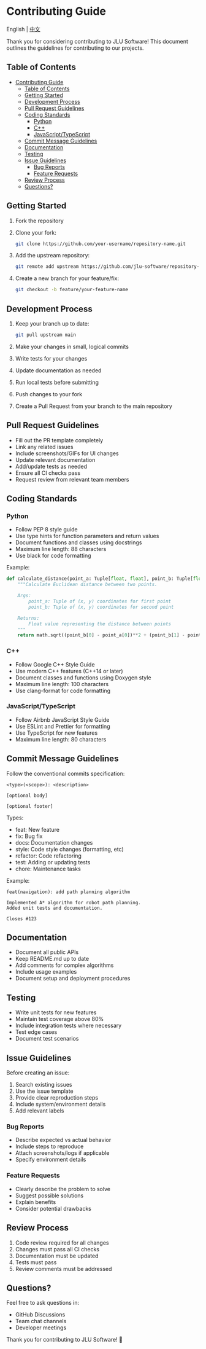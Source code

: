 # Contributing Guide

English | [中文](./CONTRIBUTING_CN.md)

Thank you for considering contributing to JLU Software! This document outlines the guidelines for contributing to our projects.

## Table of Contents

- [Contributing Guide](#contributing-guide)
  - [Table of Contents](#table-of-contents)
  - [Getting Started](#getting-started)
  - [Development Process](#development-process)
  - [Pull Request Guidelines](#pull-request-guidelines)
  - [Coding Standards](#coding-standards)
    - [Python](#python)
    - [C++](#c)
    - [JavaScript/TypeScript](#javascripttypescript)
  - [Commit Message Guidelines](#commit-message-guidelines)
  - [Documentation](#documentation)
  - [Testing](#testing)
  - [Issue Guidelines](#issue-guidelines)
    - [Bug Reports](#bug-reports)
    - [Feature Requests](#feature-requests)
  - [Review Process](#review-process)
  - [Questions?](#questions)

## Getting Started

1. Fork the repository
2. Clone your fork:

   ```bash
   git clone https://github.com/your-username/repository-name.git
   ```

3. Add the upstream repository:

   ```bash
   git remote add upstream https://github.com/jlu-software/repository-name.git
   ```

4. Create a new branch for your feature/fix:

   ```bash
   git checkout -b feature/your-feature-name
   ```

## Development Process

1. Keep your branch up to date:

   ```bash
   git pull upstream main
   ```

2. Make your changes in small, logical commits
3. Write tests for your changes
4. Update documentation as needed
5. Run local tests before submitting
6. Push changes to your fork
7. Create a Pull Request from your branch to the main repository

## Pull Request Guidelines

- Fill out the PR template completely
- Link any related issues
- Include screenshots/GIFs for UI changes
- Update relevant documentation
- Add/update tests as needed
- Ensure all CI checks pass
- Request review from relevant team members

## Coding Standards

### Python

- Follow PEP 8 style guide
- Use type hints for function parameters and return values
- Document functions and classes using docstrings
- Maximum line length: 88 characters
- Use black for code formatting

Example:

```python
def calculate_distance(point_a: Tuple[float, float], point_b: Tuple[float, float]) -> float:
    """Calculate Euclidean distance between two points.

    Args:
        point_a: Tuple of (x, y) coordinates for first point
        point_b: Tuple of (x, y) coordinates for second point

    Returns:
        Float value representing the distance between points
    """
    return math.sqrt((point_b[0] - point_a[0])**2 + (point_b[1] - point_a[1])**2)
```

### C++

- Follow Google C++ Style Guide
- Use modern C++ features (C++14 or later)
- Document classes and functions using Doxygen style
- Maximum line length: 100 characters
- Use clang-format for code formatting

### JavaScript/TypeScript

- Follow Airbnb JavaScript Style Guide
- Use ESLint and Prettier for formatting
- Use TypeScript for new features
- Maximum line length: 80 characters

## Commit Message Guidelines

Follow the conventional commits specification:

```plaintext
<type>(<scope>): <description>

[optional body]

[optional footer]
```

Types:

- feat: New feature
- fix: Bug fix
- docs: Documentation changes
- style: Code style changes (formatting, etc)
- refactor: Code refactoring
- test: Adding or updating tests
- chore: Maintenance tasks

Example:

```plaintext
feat(navigation): add path planning algorithm

Implemented A* algorithm for robot path planning.
Added unit tests and documentation.

Closes #123
```

## Documentation

- Document all public APIs
- Keep README.md up to date
- Add comments for complex algorithms
- Include usage examples
- Document setup and deployment procedures

## Testing

- Write unit tests for new features
- Maintain test coverage above 80%
- Include integration tests where necessary
- Test edge cases
- Document test scenarios

## Issue Guidelines

Before creating an issue:

1. Search existing issues
2. Use the issue template
3. Provide clear reproduction steps
4. Include system/environment details
5. Add relevant labels

### Bug Reports

- Describe expected vs actual behavior
- Include steps to reproduce
- Attach screenshots/logs if applicable
- Specify environment details

### Feature Requests

- Clearly describe the problem to solve
- Suggest possible solutions
- Explain benefits
- Consider potential drawbacks

## Review Process

1. Code review required for all changes
2. Changes must pass all CI checks
3. Documentation must be updated
4. Tests must pass
5. Review comments must be addressed

## Questions?

Feel free to ask questions in:

- GitHub Discussions
- Team chat channels
- Developer meetings

Thank you for contributing to JLU Software! 🎉
